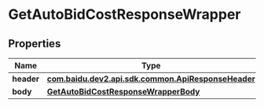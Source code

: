 

# GetAutoBidCostResponseWrapper


## Properties

Name | Type | Description | Notes
------------ | ------------- | ------------- | -------------
**header** | [**com.baidu.dev2.api.sdk.common.ApiResponseHeader**](com.baidu.dev2.api.sdk.common.ApiResponseHeader.md) |  |  [optional]
**body** | [**GetAutoBidCostResponseWrapperBody**](GetAutoBidCostResponseWrapperBody.md) |  |  [optional]



